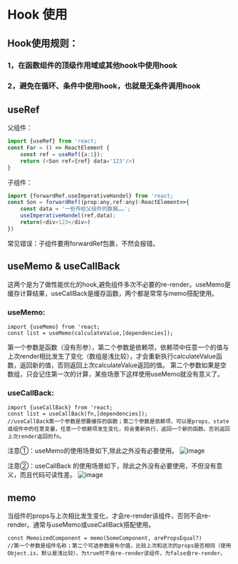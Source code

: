# Hook 使用
## Hook使用规则：
### 1，在函数组件的顶级作用域或其他hook中使用hook
### 2，避免在循环、条件中使用hook，也就是无条件调用hook
## useRef
   父组件：
```js
import {useRef} from 'react;
const Far = () => ReactElement {
    const ref = useRef({a:1});
    return (<Son ref={ref} data='123'/>)
}
```
子组件：

```js
import {forwardRef,useImperativeHandel} from 'react;
const Son = forwardRef((prop:any,ref:any):ReactElement=>{
    const data = '一些传给父组件的数据……';
    useImperativeHandel(ref,data);
    return(<div>123</div>)
})
```
常见错误：子组件要用forwardRef包裹，不然会报错。

## useMemo & useCallBack
这两个是为了做性能优化的hook,避免组件多次不必要的re-render。useMemo是缓存计算结果，useCallBack是缓存函数，两个都是常常与memo搭配使用。
### useMemo:
```
import {useMemo} from 'react;
const list = useMemo(calculateValue,[dependencies]);
```
第一个参数是函数（没有形参），第二个参数是依赖项，依赖项中任意一个的值与上次render相比发生了变化（数组是浅比较），才会重新执行calculateValue函数，返回新的值，否则返回上次calculateValue返回的值。
第二个参数如果是空数组，只会记住第一次的计算，某些场景下这样使用useMemo就没有意义了。
### useCallBack:
```
import {useCallBack} from 'react;
const list = useCallBack(fn,[dependencies]);
//useCallBack第一个参数是想要缓存的函数；第二个参数是依赖项，可以是props、state或组件中的任意变量，任意一个依赖项发生变化，将会重新执行，返回一个新的函数。否则返回上次render返回的fn。
```
注意①：useMemo的使用场景如下,除此之外没有必要使用。
![image](https://github.com/Lujinghui1234/React/assets/109168485/bc75bb85-ff13-4276-8fa4-1a6d87988181)

注意②：useCallBack 的使用场景如下，除此之外没有必要使用，不但没有意义，而且代码可读性差。
![image](https://github.com/Lujinghui1234/React/assets/109168485/67ee5076-e8fd-4072-a884-35c4098ef996)
## memo
当组件的props与上次相比发生变化，才会re-render该组件，否则不会re-render。通常与useMemo或useCallBack搭配使用。
```
const MemoizedComponent = memo(SomeComponent, arePropsEqual?)
//第一个参数是组件名称；第二个可选参数是布尔值，比较上次和这次的props是否相同（使用Object.is，默认是浅比较），为true时不会re-render该组件，为false会re-render。
```



